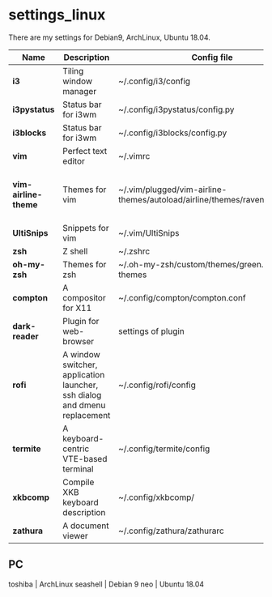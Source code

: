 # settings_linux
There are my settings for Debian9, ArchLinux, Ubuntu 18.04. 

Name | Description | Config file | Note
-----|-------------|-------------|------
**i3** | Tiling window manager | ~/.config/i3/config 
**i3pystatus** | Status bar for i3wm | ~/.config/i3pystatus/config.py | Now I do not use it
**i3blocks** | Status bar for i3wm | ~/.config/i3blocks/config.py 
**vim** | Perfect text editor | ~/.vimrc
**vim-airline-theme** | Themes for vim | ~/.vim/plugged/vim-airline-themes/autoload/airline/themes/raven_green.vim | *rave_red* and *raven_blue* exist expect *raven_green*
**UltiSnips** | Snippets for vim | ~/.vim/UltiSnips
**zsh** | Z shell |  ~/.zshrc
**oh-my-zsh** | Themes for zsh | ~/.oh-my-zsh/custom/themes/green.vim-themes  
**compton** | A compositor for X11 | ~/.config/compton/compton.conf 
**dark-reader** | Plugin for web-browser | settings of plugin
**rofi** | A window switcher, application launcher, ssh dialog and dmenu replacement | ~/.config/rofi/config
**termite** | A keyboard-centric VTE-based terminal | ~/.config/termite/config
**xkbcomp** | Compile XKB keyboard description | ~/.config/xkbcomp/<name> | Settings for keyword
**zathura** | A document viewer | ~/.config/zathura/zathurarc

PC
------------------
toshiba | ArchLinux
seashell | Debian 9
neo | Ubuntu 18.04
